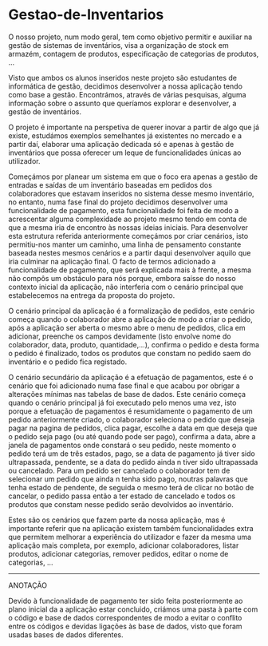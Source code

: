 # Gestao-de-Inventarios

O nosso projeto, num modo geral, tem como objetivo permitir e auxiliar na gestão de sistemas de inventários, visa a organização de stock em armazém, contagem de produtos, especificação de categorias de produtos, …

Visto que ambos os alunos inseridos neste projeto são estudantes de informática de gestão, decidimos desenvolver a nossa aplicação tendo como base a gestão. Encontrámos, através de várias pesquisas, alguma informação sobre o assunto que queríamos explorar e desenvolver, a gestão de inventários.

O projeto é importante na perspetiva de querer inovar a partir de algo que já existe, estudámos exemplos semelhantes já existentes no mercado e a partir daí, elaborar uma aplicação dedicada só e apenas à gestão de inventários que possa oferecer um leque de funcionalidades únicas ao utilizador.

 Começámos por planear um sistema em que o foco era apenas a gestão de entradas e saídas de um inventário baseadas em pedidos dos colaboradores que estavam inseridos no sistema desse mesmo inventário, no entanto, numa fase final do projeto decidimos desenvolver uma funcionalidade de pagamento, esta funcionalidade foi feita de modo a acrescentar alguma complexidade ao projeto mesmo tendo em conta de que a mesma iria de encontro às nossas ideias iniciais.  Para desenvolver esta estrutura referida anteriormente começámos por criar cenários, isto permitiu-nos manter um caminho, uma linha de pensamento constante baseada nestes mesmos cenários e a partir daqui desenvolver aquilo que iria culminar na aplicação final. O facto de termos adicionado a funcionalidade de pagamento, que será explicada mais à frente, a mesma não compôs um obstáculo para nós porque, embora saísse do nosso contexto inicial da aplicação, não interferia com o cenário principal que estabelecemos na entrega da proposta do projeto.
 
O cenário principal da aplicação é a formalização de pedidos, este cenário começa quando o colaborador abre a aplicação de modo a criar o pedido, após a aplicação ser aberta o mesmo abre o menu de pedidos, clica em adicionar, preenche os campos devidamente (isto envolve nome do colaborador, data, produto, quantidade,…), confirma o pedido e desta forma o pedido é finalizado, todos os produtos que constam no pedido saem do inventário e o pedido fica registado.

O cenário secundário da aplicação é a efetuação de pagamentos, este é o cenário que foi adicionado numa fase final e que acabou por obrigar a alterações mínimas nas tabelas de base de dados. Este cenário começa quando o cenário principal já foi executado pelo menos uma vez, isto porque a efetuação de pagamentos é resumidamente o pagamento de um pedido anteriormente criado, o colaborador seleciona o pedido que deseja pagar na pagina de pedidos, clica pagar, escolhe a data em que deseja que o pedido seja pago (ou até quando pode ser pago), confirma a data, abre a janela de pagamentos  onde constará o seu pedido, neste momento o pedido terá um de três estados, pago, se  a data de pagamento já tiver sido ultrapassada, pendente, se a data do pedido ainda n tiver sido ultrapassada ou cancelado. Para um pedido ser cancelado o colaborador tem de selecionar um pedido que ainda n tenha sido pago, noutras palavras que tenha estado de pendente, de seguida o mesmo terá de clicar no botão de cancelar, o pedido passa então a ter estado de cancelado e todos os produtos que constam nesse pedido serão devolvidos ao inventário.

Estes são os cenários que fazem parte da nossa aplicação, mas é importante referir que na aplicação existem também funcionalidades extra que permitem melhorar a experiência do utilizador e fazer da mesma uma aplicação mais completa, por exemplo, adicionar colaboradores, listar produtos, adicionar categorias, remover pedidos, editar o nome de categorias, … 




-------------------------------------------------------------------------------------------------------------------------------------------
ANOTAÇÃO

Devido à funcionalidade de pagamento ter sido feita posteriormente ao plano inicial da a aplicação estar concluido, criámos uma pasta à parte com o código e base de dados correspondentes de modo a evitar o conflito entre os códigos e devidas ligações às base de dados, visto que foram usadas bases de dados diferentes. 
